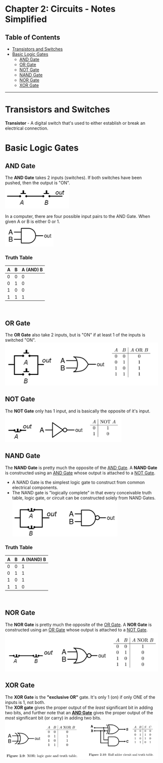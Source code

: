 # Chapter 2: Circuits - Notes Simplified
## Table of Contents
- [Transistors and Switches](#Transistors-and-Switches)
- [Basic Logic Gates](#Basic-Logic-Gates)
	- [AND Gate](#AND-Gate)
	- [OR Gate](#OR-Gate)
	- [NOT Gate](#NOT-Gate)
	- [NAND Gate](#NAND-Gate)
	- [NOR Gate](#NOR-Gate)
	- [XOR Gate](#XOR-Gate)
***
# Transistors and Switches
**Transistor** - A digital switch that's used to either establish or break an electrical connection. <br />

# Basic Logic Gates

## AND Gate
The **AND Gate** takes 2 inputs (switches). If both switches have been pushed, then the output is "ON". <br />
![](Photos/Chapter%202/AND%20Gates/AND%20Gate%201.png) <br />

In a computer, there are four possible input pairs to the AND Gate. When given A or B is either 0 or 1. <br />
![](Photos/Chapter%202/AND%20Gates/AND%20Gate%202.png) <br />

### Truth Table
| A   | B   | A (AND) B |
| --- | --- | --------- |
| 0   | 0   | 0         |
| 0   | 1   | 0         |
| 1   | 0   | 0         |
| 1   | 1   | 1          |
 <br />

## OR Gate
The **OR Gate** also take 2 inputs, but is "ON" if at least 1 of the inputs is switched "ON". <br />
![](Photos/Chapter%202/OR%20Gates/OR%20Gate%20Diagram.png) <br />

## NOT Gate
The **NOT Gate** only has 1 input, and is basically the opposite of it's input.
![](Photos/Chapter%202/NOT%20Gates/NOT%20Gate%20Diagram.png) <br />

## NAND Gate
The **NAND Gate** is pretty much the opposite of the [AND Gate](#AND-Gate). A **NAND Gate** is constructed using an [AND Gate](#AND-Gate) whose output is attached to a [NOT Gate](#NOT-Gate). <br />
- A NAND Gate is the simplest logic gate to construct from common electrical components.
- The NAND gate is "logically complete" in that every conceivable truth table, logic gate, or circuit can be constructed solely from NAND Gates. <br />
![](Photos/Chapter%202/NAND%20Gates/NAND%20Gates%201.png) <br />
### Truth Table
| A   | B   | A (NAND) B |
| --- | --- | --------- |
| 0   | 0   | 1         |
| 0   | 1   | 1         |
| 1   | 0   | 1         |
| 1   | 1   | 0          |
 <br />

## NOR Gate
The **NOR Gate** is pretty much the opposite of the [OR Gate](#OR-Gate). A **NOR Gate** is constructed using an [OR Gate](#OR-Gate) whose output is attached to a [NOT Gate](#NOT-Gate). <br />
![](Photos/Chapter%202/NOR%20Gates/NOR%20Gate%20Diagrams.png) <br />
## XOR Gate
The **XOR Gate** is the **"exclusive OR"** gate. It's only 1 (on) if only ONE of the inputs is 1, not both. <br />
The **XOR gate** gives the proper output of the *least* significant bit in adding two bits, and
further note that an **[AND Gate](#AND-Gate)** gives the proper output of the *most* significant bit (or carry) in adding two bits. <br />
![](Photos/Chapter%202/XOR%20Gates/XOR%20Gate%20diagram.png)